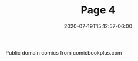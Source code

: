 ---
title: "Page 4"
date: 2020-07-19T15:12:57-06:00
image: "img/4.jpg"
draft: false
body: "Public domain comics from comicbookplus.com"
---